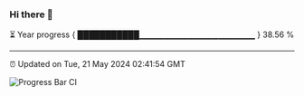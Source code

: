 ### Hi there 👋

⏳ Year progress { ███████████▁▁▁▁▁▁▁▁▁▁▁▁▁▁▁▁▁▁▁ } 38.56 %

---

⏰ Updated on Tue, 21 May 2024 02:41:54 GMT

![Progress Bar CI](https://github.com/IshwaranRudhara/GIT-ACTION/workflows/Progress%20Bar%20CI/badge.svg)
